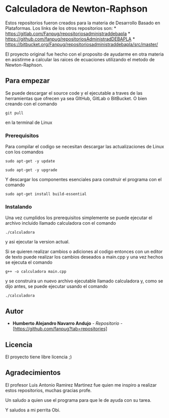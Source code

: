 # Calculadora de Newton-Raphson
Estos repositorios fueron creados para la materia de Desarrollo Basado en Plataformas. Los links de los otros repositorios son:
	* https://gitlab.com/Fanpug/repositoriosadministraddebapla
	* https://github.com/fanpug/repositoriosAdministradDEBAPLA
	* https://bitbucket.org/Fanpug/repositoriosadministraddebapla/src/master/

El proyecto original fue hecho con el proposito de ayudarme en otra materia en asistirme a calcular las raices de ecuaciones utilizando el metodo de Newton-Raphson.

## Para empezar
Se puede descargar el source code y el ejecutable a traves de las herramientas que ofrecen ya sea GItHub, GitLab o BitBucket.
O bien creando con el comando
```
git pull
```
en la terminal de Linux

### Prerequisitos
Para compilar el codigo se necesitan descargar las actualizaciones de Linux con los comandos
```
sudo apt-get -y update
```
```
sudo apt-get -y upgrade
```
Y descargar los componentes esenciales para construir el programa con el comando
```
sudo apt-get install build-essential
```
### Instalando
Una vez cumplidos los prerequisitos simplemente se puede ejecutar el archivo incluido llamado calculadora con el comando
```
./calculadora
```
y asi ejecutar la version actual.

Si se quieren realizar cambios o adiciones al codigo entonces con un editor de texto puede realizar los cambios deseados a main.cpp y una vez hechos se ejecuta el comando
```
g++ -o calculadora main.cpp
```
y se construira un nuevo archivo ejecutable llamado calculadora y, como se dijo antes, se puede ejecutar usando el comando
```
./calculadora
```
## Autor
* **Humberto Alejandro Navarro Andujo** - *Repositorio* - [https://github.com/fanpug?tab=repositories]

## Licencia
El proyecto tiene libre licencia ;)

## Agradecimientos
El profesor Luis Antonio Ramirez Martinez fue quien me inspiro a realizar estos repositorios, muchas gracias profe.

Un saludo a quien use el programa para que le de ayuda con su tarea.

Y saludos a mi perrita Obi.
